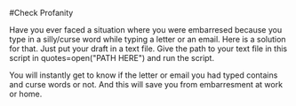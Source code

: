 #Check Profanity

Have you ever faced a situation where you were embarresed because you type in a silly/curse
word while typing a letter or an email. 
Here is a solution for that. Just put your draft in a text file. Give the path to your text file
in this script in quotes=open("PATH HERE") and run the script. 

You will instantly get to know if the letter or email you had typed contains and curse words or not.
And this will save you from embarresment at work or home.
